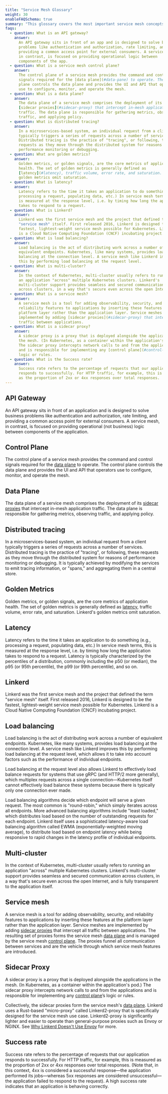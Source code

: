 ```yaml
---
title: "Service Mesh Glossary"
weight: 30
enableFAQSchema: true
summary: "This glossary covers the most important service mesh concepts. Whether latency, sidecar proxy, or success rate, you'll find a succinct definition for each term."
faqs:
  - question: What is an API gateway?
    answer: 
      An API gateway sits in front of an app and is designed to solve business 
      problems like authentication and authorization, rate limiting, and 
      providing a common access point for external consumers. A service mesh, 
      in contrast, is focused on providing operational logic between 
      components of the app.
  - question: What is a service mesh control plane?
    answer:
      The control plane of a service mesh provides the command and control
      signals required for the [data plane](#data-pane) to operate. The control
      plane controls the data plane and provides the UI and API that operators
      use to configure, monitor, and operate the mesh.
  - question: What is a data plane?
    answer:
      The data plane of a service mesh comprises the deployment of its
      [sidecar proxies](#sidecar-proxy) that intercept in-mesh application
      traffic. The data plane is responsible for gathering metrics, observing
      traffic, and applying policy.
  - question: What is distributed tracing?
    answer: 
      In a microservices-based system, an individual request from a client 
      typically triggers a series of requests across a number of services. 
      Distributed tracing is the practice of "tracing", or following, these 
      requests as they move through the distributed system for reasons of 
      performance monitoring or debugging.
  - question: What are golden metrics?
    answer: 
      Golden metrics, or golden signals, are the core metrics of application
      health. The set of golden metrics is generally defined as
      [latency](#latency), traffic volume, error rate, and saturation. Linkerd's
      golden metrics omit saturation.
  - question: What is latency?
    answer:
      Latency refers to the time it takes an application to do something (e.g.,
      processing a request, populating data, etc.) In service mesh terms, this
      is measured at the response level, i.e. by timing how long the application
      takes to respond to a request.
  - question: What is Linkerd?
    answer:
      Linkerd was the first service mesh and the project that defined the term 
      "service mesh" itself. First released 2016, Linkerd is designed to be the 
      fastest, lightest-weight service mesh possible for Kubernetes. Linkerd 
      is a Cloud Native Computing Foundation (CNCF) incubating project.
  - question: What is load balancing?
    answer:
      Load balancing is the act of distributing work across a number of 
      equivalent endpoints. Kubernetes, like many systems, provides load 
      balancing at the connection level. A service mesh like Linkerd improves 
      this by performing load balancing at the request level.
  - question: What is multi-cluster?
    answer:
      In the context of Kubernetes, multi-cluster usually refers to running 
      an application "across" multiple Kubernetes clusters. Linkerd's 
      multi-cluster support provides seamless and secured communication 
      across clusters, in a way that's secure even across the open Internet.
  - question: What is a service mesh?
    answer:
      A service mesh is a tool for adding observability, security, and
      reliability features to applications by inserting these features at the
      platform layer rather than the application layer. Service meshes are
      implemented by adding [sidecar proxies](#sidecar-proxy) that intercept all
      traffic between applications.
  - question: What is a sidecar proxy?
    answer:
      A sidecar proxy is a proxy that is deployed alongside the applications in
      the mesh. (In Kubernetes, as a container within the application's pod.)
      The sidecar proxy intercepts network calls to and from the applications
      and is responsible for implementing any [control plane](#control-plane)’s
      logic or rules. 
  - question: What is the Success rate?
    answer:
      Success rate refers to the percentage of requests that our application
      responds to successfully. For HTTP traffic, for example, this is measured
      as the proportion of 2xx or 4xx responses over total responses. 
---
```


## API Gateway

An API gateway sits in front of an application and is designed to solve business
problems like authentication and authorization, rate limiting, and providing a
common access point for external consumers. A service mesh, in contrast, is
focused on providing operational (not business) logic between components of the
application.

## Control Plane

The control plane of a service mesh provides the command and control signals
required for the [data plane](#data-pane) to operate. The control plane controls
the data plane and provides the UI and API that operators use to configure,
monitor, and operate the mesh.

## Data Plane

The data plane of a service mesh comprises the deployment of its
[sidecar proxies](#sidecar-proxy) that intercept in-mesh application traffic.
The data plane is responsible for gathering metrics, observing traffic, and
applying policy.

## Distributed tracing

In a microservices-based system, an individual request from a client typically
triggers a series of requests across a number of services. Distributed tracing
is the practice of "tracing", or following, these requests as they move
through the distributed system for reasons of performance monitoring or
debugging. It is typically achieved by modifying the services to emit tracing
information, or "spans," and aggregating them in a central store.

## Golden Metrics

Golden metrics, or golden signals, are the core metrics of application health.
The set of golden metrics is generally defined as [latency](#latency), traffic
volume, error rate, and saturation. Linkerd's golden metrics omit saturation.

## Latency

Latency refers to the time it takes an application to do something (e.g.,
processing a request, populating data, etc.) In service mesh terms, this is
measured at the response level, i.e. by timing how long the application takes to
respond to a request. Latency is typically characterized by the percentiles of a
distribution, commonly including the p50 (or median), the p95 (or 95th
percentile), the p99 (or 99th percentile), and so on.

## Linkerd

Linkerd was the first service mesh and the project that defined the term
"service mesh" itself. First released 2016, Linkerd is designed to be the
fastest, lightest-weight service mesh possible for Kubernetes. Linkerd is a
Cloud Native Computing Foundation (CNCF) incubating project.

## Load balancing

Load balancing is the act of distributing work across a number of equivalent
endpoints. Kubernetes, like many systems, provides load balancing at the
connection level. A service mesh like Linkerd improves this by performing
load balancing at the request level, which allows it to take into account
factors such as the performance of individual endpoints.

Load balancing at the request level also allows Linkerd to effectively
load balance requests for systems that use gRPC (and HTTP/2 more generally),
which multiplex requests across a single connection—Kubernetes itself
cannot effectively load balance these systems because there is typically
only one connection ever made.

Load balancing algorithms decide which endpoint will serve a given request.
The most common is "round-robin," which simply iterates across all endpoints.
More advanced balancing algorithms include "least loaded," which distributes
load based on the number of outstanding requests for each endpoint.
Linkerd itself uses a sophisticated latency-aware load balancing algorithm
called EWMA (exponentially-weighted moving average), to distribute load
based on endpoint latency while being responsive to rapid changes in the
latency profile of individual endpoints.

## Multi-cluster

In the context of Kubernetes, multi-cluster usually refers to running
an application "across" multiple Kubernetes clusters. Linkerd's multi-cluster
support provides seamless and secured communication across clusters, in a
way that's secure even across the open Internet, and is fully transparent
to the application itself.

## Service mesh

A service mesh is a tool for adding observability, security, and reliability
features to applications by inserting these features at the platform layer
rather than the application layer. Service meshes are implemented by adding
[sidecar proxies](#sidecar-proxy) that intercept all traffic between
applications. The resulting set of proxies forms the service mesh
[data plane](#data-plane) and is managed by the service mesh
[control plane](#control-plane). The proxies funnel all communication between
services and are the vehicle through which service mesh features are introduced.

## Sidecar Proxy

A sidecar proxy is a proxy that is deployed alongside the applications in the
mesh. (In Kubernetes, as a container within the application's pod.) The sidecar
proxy intercepts network calls to and from the applications and is responsible
for implementing any [control plane](#control-pane)’s logic or rules.

Collectively, the sidecar proxies form the service mesh's
[data plane](#data-pane). Linkerd uses a Rust-based "micro-proxy" called
Linkerd2-proxy that is specifically designed for the service mesh use case.
Linkerd2-proxy is significantly lighter and easier to operate than
general-purpose proxies such as Envoy or NGINX. See
[Why Linkerd Doesn't Use Envoy](/2020/12/03/why-linkerd-doesnt-use-envoy/) for
more.

## Success rate

Success rate refers to the percentage of requests that our application responds
to successfully. For HTTP traffic, for example, this is measured as the
proportion of 2xx or 4xx responses over total responses. (Note that, in this
context, 4xx is considered a successful response—the application performed its
jobs—whereas 5xx responses are considered unsuccessful—the application failed to
respond to the request). A high success rate indicates that an application is
behaving correctly.
